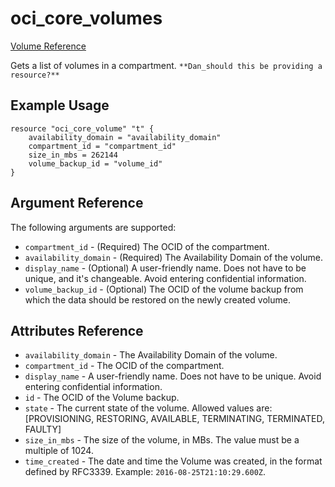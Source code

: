 # oci\_core\_volumes

[Volume Reference][ce7191fd]

  [ce7191fd]: https://docs.us-phoenix-1.oraclecloud.com/api/#/en/iaas/20160918/Volume/ "VolumeReference"

Gets a list of volumes in a compartment.
`**Dan_should this be providing a resource?**`

## Example Usage

```
resource "oci_core_volume" "t" {
    availability_domain = "availability_domain"
    compartment_id = "compartment_id"
    size_in_mbs = 262144
    volume_backup_id = "volume_id"
}
```

## Argument Reference

The following arguments are supported:

* `compartment_id` - (Required) The OCID of the compartment.
* `availability_domain` - (Required) The Availability Domain of the volume.
* `display_name` - (Optional) A user-friendly name. Does not have to be unique, and it's changeable. Avoid entering confidential information.
* `volume_backup_id` - (Optional) The OCID of the volume backup from which the data should be restored on the newly created volume.

## Attributes Reference
* `availability_domain` - The Availability Domain of the volume.
* `compartment_id` - The OCID of the compartment.
* `display_name` - A user-friendly name. Does not have to be unique. Avoid entering confidential information.
* `id` - The OCID of the Volume backup.
* `state` - The current state of the volume. Allowed values are: [PROVISIONING, RESTORING, AVAILABLE, TERMINATING, TERMINATED, FAULTY]
* `size_in_mbs` - The size of the volume, in MBs. The value must be a multiple of 1024.
* `time_created` - The date and time the Volume was created, in the format defined by RFC3339.  Example: `2016-08-25T21:10:29.600Z`.
